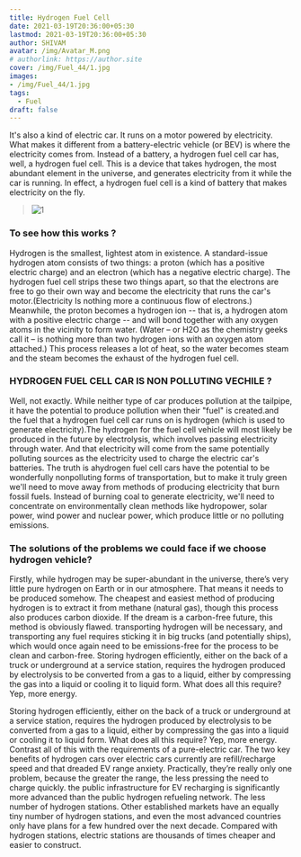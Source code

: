```yaml
---
title: Hydrogen Fuel Cell
date: 2021-03-19T20:36:00+05:30
lastmod: 2021-03-19T20:36:00+05:30
author: SHIVAM
avatar: /img/Avatar_M.png
# authorlink: https://author.site
cover: /img/Fuel_44/1.jpg
images: 
- /img/Fuel_44/1.jpg
tags:
  - Fuel
draft: false
---
```


It's also a kind of electric car. It runs on a motor powered by electricity. What makes it different from a battery-electric vehicle (or BEV) is where the electricity comes from. Instead of a battery, a hydrogen fuel cell car has, well, a hydrogen fuel cell. This is a device that takes hydrogen, the most abundant element in the universe, and generates electricity from it while the car is running. In effect, a hydrogen fuel cell is a kind of battery that makes electricity on the fly.

<!--more-->

> ![1](/img/Fuel_44/1.jpg)

### **To see how this works ?**

Hydrogen is the smallest, lightest atom in existence. A standard-issue hydrogen atom consists of two things: a proton (which has a positive electric charge) and an electron (which has a negative electric charge). The hydrogen fuel cell strips these two things apart, so that the electrons are free to go their own way and become the electricity that runs the car's motor.(Electricity Is nothing more a continuous flow of electrons.) Meanwhile, the proton becomes a hydrogen ion -- that is, a hydrogen atom with a positive electric charge -- and will bond together with any oxygen atoms in the vicinity to form water. (Water – or H2O as the chemistry geeks call it – is nothing more than two hydrogen ions with an oxygen atom attached.) This process releases a lot of heat, so the water becomes steam and the steam becomes the exhaust of the hydrogen fuel cell.

### **HYDROGEN FUEL CELL CAR IS NON POLLUTING VECHILE ?**

Well, not exactly. While neither type of car produces pollution at the tailpipe, it have the potential to produce pollution when their "fuel" is created.and the fuel that a hydrogen fuel cell car runs on is hydrogen (which is used to generate electricity).The hydrogen for the fuel cell vehicle will most likely be produced in the future by electrolysis, which involves passing electricity through water. And that electricity will come from the same potentially polluting sources as the electricity used to charge the electric car's batteries. The truth is ahydrogen fuel cell cars have the potential to be wonderfully nonpolluting forms of transportation, but to make it truly green we'll need to move away from methods of producing electricity that burn fossil fuels. Instead of burning coal to generate electricity, we'll need to concentrate on environmentally clean methods like hydropower, solar power, wind power and nuclear power, which produce little or no polluting emissions.

### **The solutions of the problems we could face if we choose hydrogen vehicle?**

Firstly, while hydrogen may be super-abundant in the universe, there’s very little pure hydrogen on Earth or in our atmosphere. That means it needs to be produced somehow. The cheapest and easiest method of producing hydrogen is to extract it from methane (natural gas), though this process also produces carbon dioxide. If the dream is a carbon-free future, this method is obviously flawed.
transporting hydrogen will be necessary, and transporting any fuel requires sticking it in big trucks (and potentially ships), which would once again need to be emissions-free for the process to be clean and carbon-free. Storing hydrogen efficiently, either on the back of a truck or underground at a service station, requires the hydrogen produced by electrolysis to be converted from a gas to a liquid, either by compressing the gas into a liquid or cooling it to liquid form. What does all this require? Yep, more energy.

Storing hydrogen efficiently, either on the back of a truck or underground at a service station, requires the hydrogen produced by electrolysis to be converted from a gas to a liquid, either by compressing the gas into a liquid or cooling it to liquid form. What does all this require? Yep, more energy. Contrast all of this with the requirements of a pure-electric car.  The two key benefits of hydrogen cars over electric cars currently are refill/recharge speed and that dreaded EV range anxiety. Practically, they’re really only one problem, because the greater the range, the less pressing the need to charge quickly. the public infrastructure for EV recharging is significantly more advanced than the public hydrogen refueling network.
The less number of hydrogen stations. Other established markets have an equally tiny number of hydrogen stations, and even the most advanced countries only have plans for a few hundred over the next decade. Compared with hydrogen stations, electric stations are thousands of times cheaper and easier to construct.

